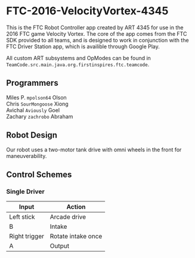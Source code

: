 # FTC-2016-VelocityVortex-4345
This is the FTC Robot Controller app created by ART 4345 for use in the 2016 FTC game Velocity Vortex.
The core of the app comes from the FTC SDK provided to all teams, and is designed to work in conjunction with the FTC Driver Station app, which is availible through Google Play.

All custom ART subsystems and OpModes can be found in `TeamCode.src.main.java.org.firstinspires.ftc.teamcode`.

## Programmers
Miles P. `mpolson64` Olson  
Chris `SourMongoose` Xiong  
Avichal `Aviously` Goel  
Zachary `zachrobo` Abraham
## Robot Design
Our robot uses a two-motor tank drive with omni wheels in the front for maneuverability. 

## Control Schemes
### Single Driver
| Input         | Action             |
| ------------- | ------------------ |
| Left stick    | Arcade drive       |
| B             | Intake             |
| Right trigger | Rotate intake once |
| A             | Output        |
